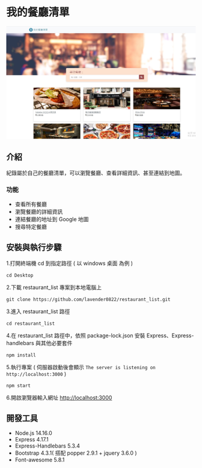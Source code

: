 # 我的餐廳清單

![Index page about Restaurant List](./public/image/snapshot.jpg)

## 介紹

紀錄屬於自己的餐廳清單，可以瀏覽餐廳、查看詳細資訊、甚至連結到地圖。

### 功能

- 查看所有餐廳
- 瀏覽餐廳的詳細資訊
- 連結餐廳的地址到 Google 地圖
- 搜尋特定餐廳

## 安裝與執行步驟

1.打開終端機 cd 到指定路徑 ( 以 windows 桌面 為例 )

```text
cd Desktop
```

2.下載 restaurant_list 專案到本地電腦上

```text
git clone https://github.com/lavender0822/restaurant_list.git
```

3.進入 restaurant_list 路徑

```text
cd restaurant_list
```

4.在 restaurant_list 路徑中，依照 package-lock.json 安裝 Express、Express-handlebars 與其他必要套件

```text
npm install
```

5.執行專案 ( 伺服器啟動後會顯示 `The server is listening on http://localhost:3000` )

```text
npm start
```

6.開啟瀏覽器輸入網址 <http://localhost:3000>
## 開發工具

- Node.js 14.16.0
- Express 4.17.1
- Express-Handlebars 5.3.4
- Bootstrap 4.3.1( 搭配 popper 2.9.1 + jquery 3.6.0 )
- Font-awesome 5.8.1
